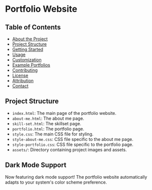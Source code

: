 # Portfolio Website




## Table of Contents

- [About the Project](#about-the-project)
- [Project Structure](#project-structure)
- [Getting Started](#getting-started)
- [Usage](#usage)
- [Customization](#customization)
- [Example Portfolios](#example-portfolios)
- [Contributing](#contributing)
- [License](#license)
- [Attribution](#attribution-appreciated-but-not-required)
- [Contact](#contact)

## Project Structure

- `index.html`: The main page of the portfolio website.
- `about-me.html`: The about me page.
- `skill-set.html`: The skillset page.
- `portfolio.html`: The portfolio page.
- `style.css`: The main CSS file for styling.
- `style-about-me.css`: CSS file specific to the about me page.
- `style-portfolio.css`: CSS file specific to the portfolio page.
- `assets/`: Directory containing project images and assets.

## Dark Mode Support

Now featuring dark mode support! The portfolio website automatically adapts to your system's color scheme preference.





